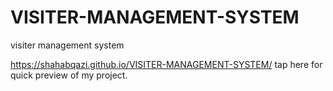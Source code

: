 # VISITER-MANAGEMENT-SYSTEM
visiter management system

https://shahabqazi.github.io/VISITER-MANAGEMENT-SYSTEM/ tap here for quick preview of my project.
